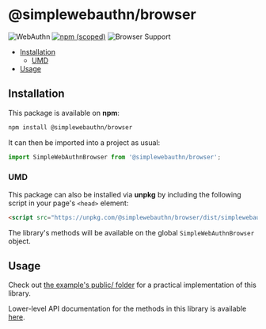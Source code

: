 <!-- omit in toc -->
# @simplewebauthn/browser

![WebAuthn](https://img.shields.io/badge/WebAuthn-Simplified-blueviolet?style=for-the-badge&logo=WebAuthn)
[![npm (scoped)](https://img.shields.io/npm/v/@simplewebauthn/browser?style=for-the-badge&logo=npm)](https://www.npmjs.com/package/@simplewebauthn/browser)
![Browser Support](https://img.shields.io/badge/Browser-ES2018+-brightgreen?style=for-the-badge&logo=Mozilla+Firefox)

- [Installation](#installation)
  - [UMD](#umd)
- [Usage](#usage)

## Installation

This package is available on **npm**:

```sh
npm install @simplewebauthn/browser
```

It can then be imported into a project as usual:

```js
import SimpleWebAuthnBrowser from '@simplewebauthn/browser';
```

### UMD

This package can also be installed via **unpkg** by including the following script in your page's `<head>` element:

```html
<script src="https://unpkg.com/@simplewebauthn/browser/dist/simplewebauthn-browser.min.js"></script>
```

The library's methods will be available on the global `SimpleWebAuthnBrowser` object.

## Usage

Check out [the example's public/ folder](../../example/public/) for a practical implementation of this library.

Lower-level API documentation for the methods in this library is available [here](https://docs.simplewebauthn.dev/modules/_simplewebauthn_browser.html).
